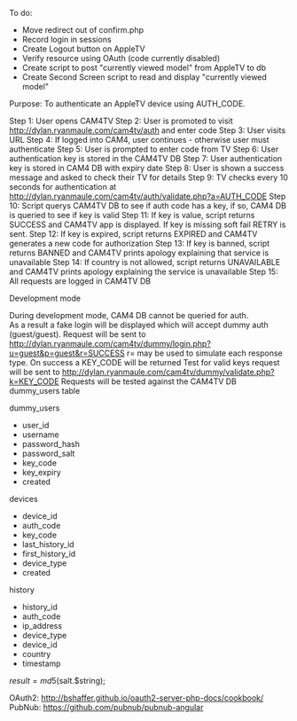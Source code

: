 To do:
- Move redirect out of confirm.php
- Record login in sessions
- Create Logout button on AppleTV
- Verify resource using OAuth (code currently disabled)
- Create script to post "currently viewed model" from AppleTV to db
- Create Second Screen script to read and display "currently viewed model"


Purpose: To authenticate an AppleTV device using AUTH_CODE.

Step 1: User opens CAM4TV
Step 2: User is promoted to visit http://dylan.ryanmaule.com/cam4tv/auth and enter code
Step 3: User visits URL
Step 4: If logged into CAM4, user continues - otherwise user must authenticate
Step 5: User is prompted to enter code from TV
Step 6: User authentication key is stored in the CAM4TV DB
Step 7: User authentication key is stored in CAM4 DB with expiry date
Step 8: User is shown a success message and asked to check their TV for details
Step 9: TV checks every 10 seconds for authentication at http://dylan.ryanmaule.com/cam4tv/auth/validate.php?a=AUTH_CODE
Step 10: Script querys CAM4TV DB to see if auth code has a key, if so, CAM4 DB is queried to see if key is valid
Step 11: If key is value, script returns SUCCESS and CAM4TV app is displayed.  If key is missing soft fail RETRY is sent.
Step 12: If key is expired, script returns EXPIRED and CAM4TV generates a new code for authorization
Step 13: If key is banned, script returns BANNED and CAM4TV prints apology explaining that service is unavailable
Step 14: If country is not allowed, script returns UNAVAILABLE and CAM4TV prints apology explaining the service is unavailable
Step 15: All requests are logged in CAM4TV DB

Development mode

During development mode, CAM4 DB cannot be queried for auth.  
As a result a fake login will be displayed which will accept dummy auth (guest/guest).
Request will be sent to http://dylan.ryanmaule.com/cam4tv/dummy/login.php?u=guest&p=guest&r=SUCCESS
r= may be used to simulate each response type. On success a KEY_CODE will be returned
Test for valid keys request will be sent to http://dylan.ryanmaule.com/cam4tv/dummy/validate.php?k=KEY_CODE
Requests will be tested against the CAM4TV DB dummy_users table

dummy_users
- user_id
- username
- password_hash
- password_salt
- key_code
- key_expiry
- created

devices
- device_id
- auth_code
- key_code
- last_history_id
- first_history_id
- device_type
- created

history
- history_id
- auth_code
- ip_address
- device_type
- device_id
- country
- timestamp

$result = md5($salt.$string);	

OAuth2: http://bshaffer.github.io/oauth2-server-php-docs/cookbook/
PubNub: https://github.com/pubnub/pubnub-angular